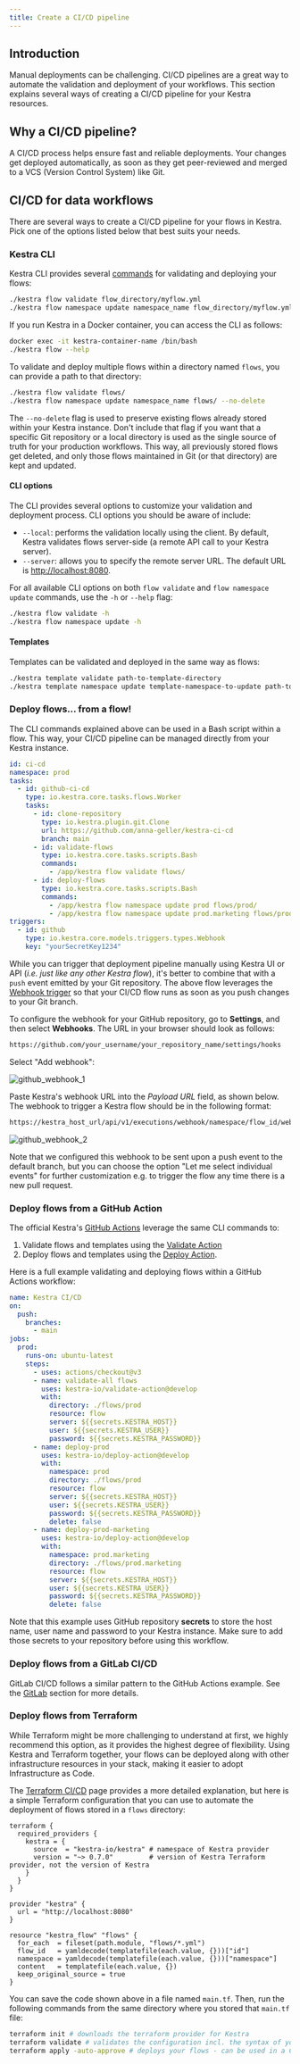 ```yaml
---
title: Create a CI/CD pipeline
---
```


## Introduction

Manual deployments can be challenging. CI/CD pipelines are a great way to automate the validation and deployment of your workflows. This section explains several ways of creating a CI/CD pipeline for your Kestra resources.

## Why a CI/CD pipeline?

A CI/CD process helps ensure fast and reliable deployments. Your changes get deployed automatically, as soon as they get peer-reviewed and merged to a VCS (Version Control System) like Git.

## CI/CD for data workflows

There are several ways to create a CI/CD pipeline for your flows in Kestra. Pick one of the options listed below that best suits your needs.
<ChildTableOfContents :max="1" />

### Kestra CLI 

Kestra CLI provides several [commands](./04.helpers.md) for validating and deploying your flows:

```bash
./kestra flow validate flow_directory/myflow.yml
./kestra flow namespace update namespace_name flow_directory/myflow.yml --no-delete
```

If you run Kestra in a Docker container, you can access the CLI as follows:

```bash
docker exec -it kestra-container-name /bin/bash
./kestra flow --help
```

To validate and deploy multiple flows within a directory named `flows`, you can provide a path to that directory:

```bash
./kestra flow validate flows/
./kestra flow namespace update namespace_name flows/ --no-delete
```

The `--no-delete` flag is used to preserve existing flows already stored within your Kestra instance. Don't include that flag if you want that a specific Git repository or a local directory is used as the single source of truth for your production workflows. This way, all previously stored flows get deleted, and only those flows maintained in Git (or that directory) are kept and updated.

#### CLI options

The CLI provides several options to customize your validation and deployment process. CLI options you should be aware of include:

* `--local`: performs the validation locally using the client. By default, Kestra validates flows server-side (a remote API call to your Kestra server).
* `--server`: allows you to specify the remote server URL. The default URL is [http://localhost:8080](http://localhost:8080).


For all available CLI options on both `flow validate` and `flow namespace update` commands, use the `-h` or `--help` flag:

```bash
./kestra flow validate -h
./kestra flow namespace update -h
```


#### Templates 

Templates can be validated and deployed in the same way as flows:

```bash
./kestra template validate path-to-template-directory
./kestra template namespace update template-namespace-to-update path-to-template-directory
```


### Deploy flows... from a flow!

The CLI commands explained above can be used in a Bash script within a flow. This way, your CI/CD pipeline can be managed directly from your Kestra instance. 

```yaml
id: ci-cd
namespace: prod
tasks:
  - id: github-ci-cd
    type: io.kestra.core.tasks.flows.Worker
    tasks:
      - id: clone-repository
        type: io.kestra.plugin.git.Clone
        url: https://github.com/anna-geller/kestra-ci-cd
        branch: main
      - id: validate-flows
        type: io.kestra.core.tasks.scripts.Bash
        commands:
          - /app/kestra flow validate flows/
      - id: deploy-flows
        type: io.kestra.core.tasks.scripts.Bash
        commands:
          - /app/kestra flow namespace update prod flows/prod/
          - /app/kestra flow namespace update prod.marketing flows/prod.marketing/
triggers:
  - id: github
    type: io.kestra.core.models.triggers.types.Webhook
    key: "yourSecretKey1234"
```

While you can trigger that deployment pipeline manually using Kestra UI or API (*i.e. just like any other Kestra flow*), it's better to combine that with a `push` event emitted by your Git repository. The above flow leverages the [Webhook trigger](../08.triggers/03.webhook.md) so that your CI/CD flow runs as soon as you push changes to your Git branch. 

To configure the webhook for your GitHub repository, go to **Settings**, and then select **Webhooks**. The URL in your browser should look as follows:

```bash
https://github.com/your_username/your_repository_name/settings/hooks
```

Select "Add webhook":

![github_webhook_1](github_webhook_1.png)

Paste Kestra's webhook URL into the *Payload URL* field, as shown below. The webhook to trigger a Kestra flow should be in the following format:

```bash
https://kestra_host_url/api/v1/executions/webhook/namespace/flow_id/webhook_key
```

![github_webhook_2](github_webhook_2.png)


Note that we configured this webhook to be sent upon a push event to the default branch, but you can choose the option "Let me select individual events" for further customization e.g. to trigger the flow any time there is a new pull request.

### Deploy flows from a GitHub Action

The official Kestra's [GitHub Actions](01.github-action.md) leverage the same CLI commands to:
1. Validate flows and templates using the [Validate Action](https://github.com/marketplace/actions/kestra-validate-action)
2. Deploy flows and templates using the [Deploy Action](https://github.com/marketplace/actions/kestra-deploy-action).

Here is a full example validating and deploying flows within a GitHub Actions workflow:

```yaml
name: Kestra CI/CD
on: 
  push:
    branches:
      - main
jobs:
  prod:
    runs-on: ubuntu-latest
    steps:
      - uses: actions/checkout@v3
      - name: validate-all flows
        uses: kestra-io/validate-action@develop
        with:
          directory: ./flows/prod
          resource: flow
          server: ${{secrets.KESTRA_HOST}}
          user: ${{secrets.KESTRA_USER}}
          password: ${{secrets.KESTRA_PASSWORD}}
      - name: deploy-prod
        uses: kestra-io/deploy-action@develop
        with:
          namespace: prod
          directory: ./flows/prod
          resource: flow
          server: ${{secrets.KESTRA_HOST}}
          user: ${{secrets.KESTRA_USER}}
          password: ${{secrets.KESTRA_PASSWORD}}
          delete: false
      - name: deploy-prod-marketing
        uses: kestra-io/deploy-action@develop
        with:
          namespace: prod.marketing
          directory: ./flows/prod.marketing
          resource: flow
          server: ${{secrets.KESTRA_HOST}}
          user: ${{secrets.KESTRA_USER}}
          password: ${{secrets.KESTRA_PASSWORD}}
          delete: false
```

Note that this example uses GitHub repository **secrets** to store the host name, user name and password to your Kestra instance. Make sure to add those secrets to your repository before using this workflow.


### Deploy flows from a GitLab CI/CD

GitLab CI/CD follows a similar pattern to the GitHub Actions example. See the [GitLab](02.gitlab.md) section for more details.


### Deploy flows from Terraform

While Terraform might be more challenging to understand at first, we highly recommend this option, as it provides the highest degree of flexibility. Using Kestra and Terraform together, your flows can be deployed along with other infrastructure resources in your stack, making it easier to adopt Infrastructure as Code.

The [Terraform CI/CD](03.terraform.md) page provides a more detailed explanation, but here is a simple Terraform configuration that you can use to automate the deployment of flows stored in a `flows` directory:

```hcl
terraform {
  required_providers {
    kestra = {
      source  = "kestra-io/kestra" # namespace of Kestra provider
      version = "~> 0.7.0"         # version of Kestra Terraform provider, not the version of Kestra
    }
  }
}

provider "kestra" {
  url = "http://localhost:8080"
}

resource "kestra_flow" "flows" {
  for_each  = fileset(path.module, "flows/*.yml")
  flow_id   = yamldecode(templatefile(each.value, {}))["id"]
  namespace = yamldecode(templatefile(each.value, {}))["namespace"]
  content   = templatefile(each.value, {})
  keep_original_source = true
}
```

You can save the code shown above in a file named `main.tf`. Then, run the following commands from the same directory where you stored that `main.tf` file:

```bash
terraform init # downloads the terraform provider for Kestra
terraform validate # validates the configuration incl. the syntax of your flows
terraform apply -auto-approve # deploys your flows - can be used in a CI/CD process
```

